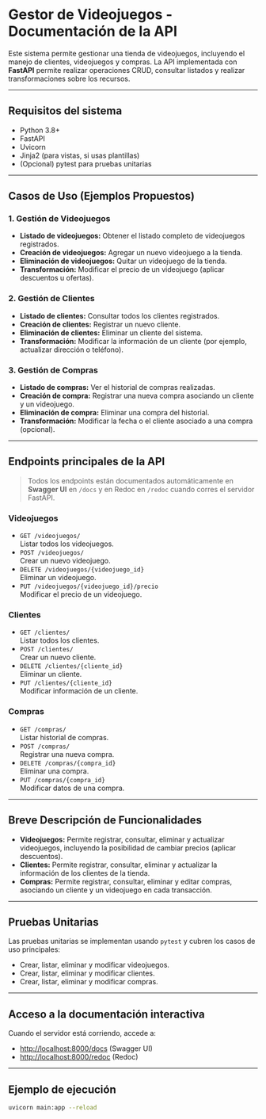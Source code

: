 # Gestor de Videojuegos - Documentación de la API

Este sistema permite gestionar una tienda de videojuegos, incluyendo el manejo de clientes, videojuegos y compras. La API implementada con **FastAPI** permite realizar operaciones CRUD, consultar listados y realizar transformaciones sobre los recursos.

---

## **Requisitos del sistema**

- Python 3.8+
- FastAPI
- Uvicorn
- Jinja2 (para vistas, si usas plantillas)
- (Opcional) pytest para pruebas unitarias

---

## **Casos de Uso (Ejemplos Propuestos)**

### 1. **Gestión de Videojuegos**
- **Listado de videojuegos:** Obtener el listado completo de videojuegos registrados.
- **Creación de videojuegos:** Agregar un nuevo videojuego a la tienda.
- **Eliminación de videojuegos:** Quitar un videojuego de la tienda.
- **Transformación:** Modificar el precio de un videojuego (aplicar descuentos u ofertas).

### 2. **Gestión de Clientes**
- **Listado de clientes:** Consultar todos los clientes registrados.
- **Creación de clientes:** Registrar un nuevo cliente.
- **Eliminación de clientes:** Eliminar un cliente del sistema.
- **Transformación:** Modificar la información de un cliente (por ejemplo, actualizar dirección o teléfono).

### 3. **Gestión de Compras**
- **Listado de compras:** Ver el historial de compras realizadas.
- **Creación de compra:** Registrar una nueva compra asociando un cliente y un videojuego.
- **Eliminación de compra:** Eliminar una compra del historial.
- **Transformación:** Modificar la fecha o el cliente asociado a una compra (opcional).

---

## **Endpoints principales de la API**

> Todos los endpoints están documentados automáticamente en **Swagger UI** en `/docs` y en Redoc en `/redoc` cuando corres el servidor FastAPI.

### **Videojuegos**
- `GET /videojuegos/`  
  Listar todos los videojuegos.
- `POST /videojuegos/`  
  Crear un nuevo videojuego.
- `DELETE /videojuegos/{videojuego_id}`  
  Eliminar un videojuego.
- `PUT /videojuegos/{videojuego_id}/precio`  
  Modificar el precio de un videojuego.

### **Clientes**
- `GET /clientes/`  
  Listar todos los clientes.
- `POST /clientes/`  
  Crear un nuevo cliente.
- `DELETE /clientes/{cliente_id}`  
  Eliminar un cliente.
- `PUT /clientes/{cliente_id}`  
  Modificar información de un cliente.

### **Compras**
- `GET /compras/`  
  Listar historial de compras.
- `POST /compras/`  
  Registrar una nueva compra.
- `DELETE /compras/{compra_id}`  
  Eliminar una compra.
- `PUT /compras/{compra_id}`  
  Modificar datos de una compra.

---

## **Breve Descripción de Funcionalidades**

- **Videojuegos:** Permite registrar, consultar, eliminar y actualizar videojuegos, incluyendo la posibilidad de cambiar precios (aplicar descuentos).
- **Clientes:** Permite registrar, consultar, eliminar y actualizar la información de los clientes de la tienda.
- **Compras:** Permite registrar, consultar, eliminar y editar compras, asociando un cliente y un videojuego en cada transacción.

---

## **Pruebas Unitarias**

Las pruebas unitarias se implementan usando `pytest` y cubren los casos de uso principales:
- Crear, listar, eliminar y modificar videojuegos.
- Crear, listar, eliminar y modificar clientes.
- Crear, listar, eliminar y modificar compras.

---

## **Acceso a la documentación interactiva**

Cuando el servidor está corriendo, accede a:
- [http://localhost:8000/docs](http://localhost:8001/docs) (Swagger UI)
- [http://localhost:8000/redoc](http://localhost:8001/redoc) (Redoc)

---

## **Ejemplo de ejecución**

```bash
uvicorn main:app --reload
